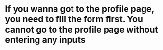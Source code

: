 # **If you wanna got to the profile page, you need to fill the form first. You cannot go to the profile page without entering any inputs**
